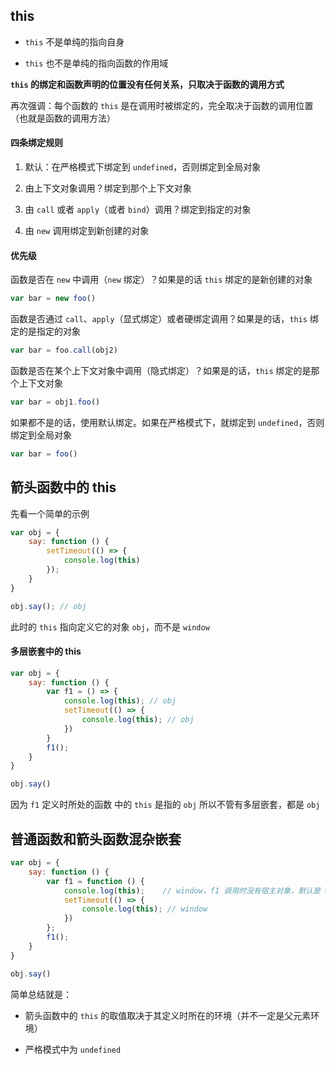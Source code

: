 ## this 

* ```this``` 不是单纯的指向自身

* ```this``` 也不是单纯的指向函数的作用域

**```this``` 的绑定和函数声明的位置没有任何关系，只取决于函数的调用方式**

再次强调：每个函数的 ```this``` 是在调用时被绑定的，完全取决于函数的调用位置（也就是函数的调用方法）

#### 四条绑定规则

1. 默认：在严格模式下绑定到 ```undefined```，否则绑定到全局对象

2. 由上下文对象调用？绑定到那个上下文对象

3. 由 ```call``` 或者 ```apply```（或者 ```bind```）调用？绑定到指定的对象

4. 由 ```new``` 调用绑定到新创建的对象

#### 优先级

函数是否在 ```new``` 中调用（```new``` 绑定）？如果是的话 ```this``` 绑定的是新创建的对象

```js
var bar = new foo()
```

函数是否通过 ```call```、```apply```（显式绑定）或者硬绑定调用？如果是的话，```this``` 绑定的是指定的对象

```js
var bar = foo.call(obj2)
```

函数是否在某个上下文对象中调用（隐式绑定）？如果是的话，```this``` 绑定的是那个上下文对象

```js
var bar = obj1.foo()
```

如果都不是的话，使用默认绑定。如果在严格模式下，就绑定到 ```undefined```，否则绑定到全局对象

```js
var bar = foo()
```



## 箭头函数中的 this

先看一个简单的示例

```js
var obj = {
    say: function () {
        setTimeout(() => {
            console.log(this)
        });
    }
}

obj.say(); // obj
```

此时的 ```this``` 指向定义它的对象 ```obj```，而不是 ```window```

#### 多层嵌套中的 this

```js
var obj = {
    say: function () {
        var f1 = () => {
            console.log(this); // obj
            setTimeout(() => {
                console.log(this); // obj
            })
        }
        f1();
    }
}

obj.say()
```

因为 ```f1``` 定义时所处的函数 中的 ```this``` 是指的 ```obj``` 所以不管有多层嵌套，都是 ```obj```

## 普通函数和箭头函数混杂嵌套

```js
var obj = {
    say: function () {
        var f1 = function () {
            console.log(this);    // window，f1 调用时没有宿主对象，默认是 window
            setTimeout(() => {
                console.log(this); // window
            })
        };
        f1();
    }
}

obj.say()
```

简单总结就是：

* 箭头函数中的 ```this``` 的取值取决于其定义时所在的环境（并不一定是父元素环境）

* 严格模式中为 ```undefined```
